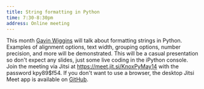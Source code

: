 ```yaml
---
title: String formatting in Python
time: 7:30-8:30pm
address: Online meeting
---
```


This month [Gavin Wiggins](https://gavinw.me) will talk about formatting strings in Python. Examples of alignment options, text width, grouping options, number precision, and more will be demonstrated. This will be a casual presentation so don't expect any slides, just some live coding in the iPython console. Join the meeting via Jitsi at <https://meet.jit.si/KnoxPyMay14> with the password kpy89$f54. If you don't want to use a browser, the desktop Jitsi Meet app is available on [GitHub](https://github.com/jitsi/jitsi-meet-electron/releases).
